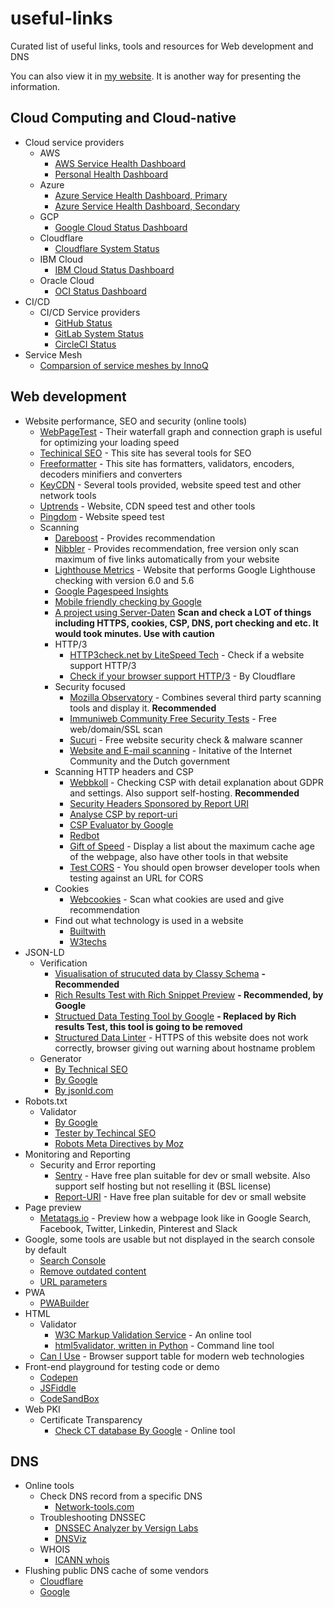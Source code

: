# useful-links
Curated list of useful links, tools and resources for Web development and DNS

You can also view it in [my website](https://www.kappawingman.com/useful-links/).
It is another way for presenting the information.

Cloud Computing and Cloud-native
--------------------------------

- Cloud service providers
  - AWS
    - [AWS Service Health Dashboard](https://status.aws.amazon.com)
    - [Personal Health Dashboard](https://phd.aws.amazon.com)
  - Azure
    - [Azure Service Health Dashboard, Primary](https://status.azure.com)
    - [Azure Service Health Dashboard, Secondary](https://status2.azure.com)
  - GCP
    - [Google Cloud Status Dashboard](https://status.cloud.google.com)
  - Cloudflare
    - [Cloudflare System Status](https://www.cloudflarestatus.com)
  - IBM Cloud
    - [IBM Cloud Status Dashboard](https://cloud.ibm.com/status)
  - Oracle Cloud
    - [OCI Status Dashboard](https://ocistatus.oraclecloud.com)
- CI/CD
  - CI/CD Service providers
    - [GitHub Status](https://www.githubstatus.com)
    - [GitLab System Status](https://status.gitlab.com)
    - [CircleCI Status](https://status.circleci.com)
- Service Mesh
  - [Comparsion of service meshes by InnoQ](https://servicemesh.es/)

Web development
---------------

- Website performance, SEO and security (online tools)
  - [WebPageTest](https://www.webpagetest.org) - Their waterfall graph and connection graph is useful for 
optimizing your loading speed
  - [Techinical SEO](https://technicalseo.com/tools) - This site has several tools for SEO
  - [Freeformatter](https://www.freeformatter.com/) - This site has formatters, validators, encoders, decoders minifiers and converters
  - [KeyCDN](https://tools.keycdn.com/) - Several tools provided, website speed test and other network tools
  - [Uptrends](https://www.uptrends.com/tools) - Website, CDN speed test and other tools
  - [Pingdom](https://tools.pingdom.com) - Website speed test
  - Scanning
    - [Dareboost](https://www.dareboost.com) - Provides recommendation
    - [Nibbler](https://nibbler.silktide.com) - Provides recommendation, free version only scan maximum of five links automatically from your website
    - [Lighthouse Metrics](https://lighthouse-metrics.com) - Website that performs Google Lighthouse checking with version 6.0 and 5.6
    - [Google Pagespeed Insights](https://developers.google.com/speed/pagespeed/insights/)
    - [Mobile friendly checking by Google](https://search.google.com/test/mobile-friendly)
    - [A project using Server-Daten](https://check-your-website.server-daten.de) **Scan and check a LOT of things including HTTPS, cookies, CSP, DNS, port checking and etc. It would took minutes. Use with caution**
    - HTTP/3
      - [HTTP3check.net by LiteSpeed Tech](https://http3check.net) - Check if a website support HTTP/3
      - [Check if your browser support HTTP/3](https://cloudflare-quic.com/) - By Cloudflare
    - Security focused
      - [Mozilla Observatory](https://observatory.mozilla.org/) - Combines several third party scanning tools and display it. **Recommended**
      - [Immuniweb Community Free Security Tests](https://www.immuniweb.com/free/) - Free web/domain/SSL scan
      - [Sucuri](https://sitecheck.sucuri.net/) - Free website security check & malware scanner
      - [Website and E-mail scanning](https://internet.nl/) - Initative of the Internet Community and the Dutch government
    - Scanning HTTP headers and CSP
      - [Webbkoll](https://webbkoll.dataskydd.net/en) - Checking CSP with detail explanation about GDPR and settings. Also support self-hosting. **Recommended**
      - [Security Headers Sponsored by Report URI](https://securityheaders.com/)
      - [Analyse CSP by report-uri](https://report-uri.com/home/analyse)
      - [CSP Evaluator by Google](https://csp-evaluator.withgoogle.com/)
      - [Redbot](https://redbot.org)
      - [Gift of Speed](https://www.giftofspeed.com/cache-checker/) - Display a list about the maximum cache age of the webpage, also have other tools in that website
      - [Test CORS](https://www.test-cors.org) - You should open browser developer tools when testing against an URL for CORS
    - Cookies
      - [Webcookies](https://webcookies.org/) - Scan what cookies are used and give recommendation
    - Find out what technology is used in a website
      - [Builtwith](https://builtwith.com/)
      - [W3techs](https://w3techs.com/sites)
- JSON-LD
  - Verification
    - [Visualisation of strucuted data by Classy Schema](https://classyschema.org/Visualisation) **- Recommended**
    - [Rich Results Test with Rich Snippet Preview](https://search.google.com/test/rich-results) **- Recommended, by Google**
    - [Structued Data Testing Tool by Google](https://search.google.com/structured-data/testing-tool/) **- Replaced by Rich results Test, this tool is going to be removed**
    - [Structured Data Linter](http://linter.structured-data.org) - HTTPS of this website does not work correctly, browser giving out warning about hostname problem 
  - Generator
    - [By Technical SEO](https://technicalseo.com/tools/schema-markup-generator/)
    - [By Google](https://www.google.com/webmasters/markup-helper/)
    - [By jsonld.com](https://jsonld.com/json-ld-generator/)
- Robots.txt
  - Validator
    - [By Google](https://www.google.com/webmasters/tools/robots-testing-tool)
    - [Tester by Techincal SEO](https://technicalseo.com/tools/robots-txt/)
    - [Robots Meta Directives by Moz](https://moz.com/learn/seo/robots-meta-directives)
- Monitoring and Reporting
  - Security and Error reporting
    - [Sentry](https://sentry.io/) - Have free plan suitable for dev or small website. Also support self hosting but not reselling it (BSL license)
    - [Report-URI](https://report-uri.com/) - Have free plan suitable for dev or small website
- Page preview
    - [Metatags.io](https://metatags.io/) - Preview how a webpage look like in Google Search, Facebook, Twitter, Linkedin, Pinterest and Slack
- Google, some tools are usable but not displayed in the search console by default
    - [Search Console](https://search.google.com/u/0/search-console/welcome)
    - [Remove outdated content](https://www.google.com/webmasters/tools/removals)
    - [URL parameters](https://www.google.com/webmasters/tools/crawl-url-parameters)
- PWA
  - [PWABuilder](https://www.pwabuilder.com)
- HTML
  - Validator
    - [W3C Markup Validation Service](https://validator.w3.org/) - An online tool
    - [html5validator, written in Python](https://github.com/svenkreiss/html5validator) - Command line tool
  - [Can I Use](https://caniuse.com/) - Browser support table for modern web technologies
 - Front-end playground for testing code or demo
   - [Codepen](https://codepen.io/)
   - [JSFiddle](https://jsfiddle.net/)
   - [CodeSandBox](https://codesandbox.io/)
- Web PKI
  - Certificate Transparency
    - [Check CT database By Google](https://transparencyreport.google.com/https/certificates) - Online tool

DNS
---

- Online tools
  - Check DNS record from a specific DNS
    - [Network-tools.com](https://network-tools.com/nslookup/)
  - Troubleshooting DNSSEC
    - [DNSSEC Analyzer by Versign Labs](https://dnssec-debugger.verisignlabs.com/)
    - [DNSViz](https://dnsviz.net/)
  - WHOIS
    - [ICANN whois](https://lookup.icann.org/lookup)
- Flushing public DNS cache of some vendors
  - [Cloudflare](https://1.1.1.1/purge-cache/)
  - [Google](https://developers.google.com/speed/public-dns/cache)
